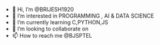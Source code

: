 - 👋 Hi, I’m @BRIJESH1920
- 👀 I’m interested in PROGRAMMING , AI & DATA SCIENCE
- 🌱 I’m currently learning C,PYTHON,JS
- 💞️ I’m looking to collaborate on 
- 📫 How to reach me @BJSPTEL

<!---
BRIJESH1920/BRIJESH1920 is a ✨ special ✨ repository because its `README.md` (this file) appears on your GitHub profile.
You can click the Preview link to take a look at your changes.
--->
